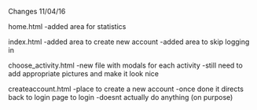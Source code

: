 Changes 11/04/16

home.html 
-added area for statistics

index.html
-added area to create new account
-added area to skip logging in

choose_activity.html
-new file with modals for each activity
-still need to add appropriate pictures and make it look nice

createaccount.html
-place to create a new account
-once done it directs back to login page to login
-doesnt actually do anything (on purpose)

